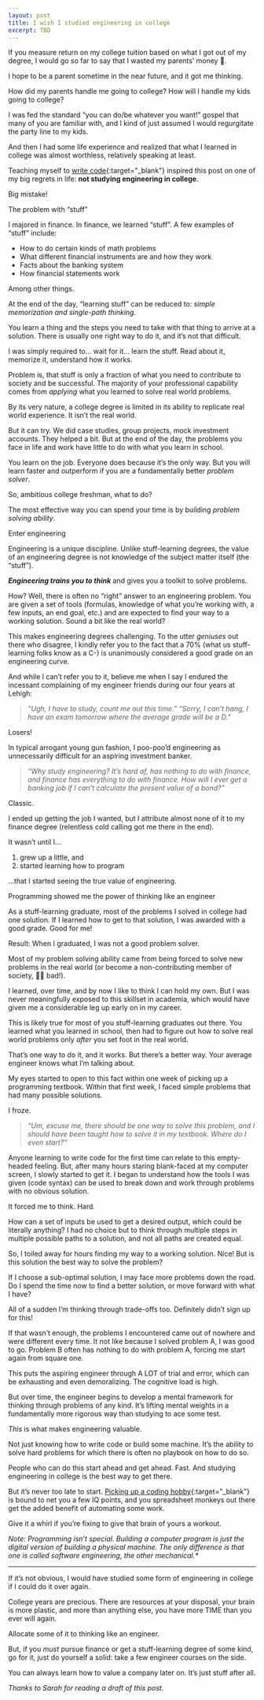 ```yaml
---
layout: post
title: I wish I studied engineering in college
excerpt: TBD
---
```

If you measure return on my college tuition based on what I got out of my degree, I would go so far to say that I wasted my parents’ money 😬.

I hope to be a parent sometime in the near future, and it got me thinking.

How did my parents handle me going to college? How will I handle my kids going to college?

I was fed the standard “you can do/be whatever you want!” gospel that many of you are familiar with, and I kind of just assumed I would regurgitate the party line to my kids.

And then I had some life experience and realized that what I learned in college was almost worthless, relatively speaking at least.

Teaching myself to [write code](https://eddymikes.com/2023/05/04/man-learns-to-code-at-tender-age-of-31.html){:target="_blank"} inspired this post on one of my big regrets in life: **not studying engineering in college**.

Big mistake!

<p class="main-section">The problem with “stuff”</p>

I majored in finance. In finance, we learned “stuff”. A few examples of “stuff” include:

- How to do certain kinds of math problems
- What different financial instruments are and how they work
- Facts about the banking system
- How financial statements work

Among other things.

At the end of the day, “learning stuff” can be reduced to: *simple memorization and single-path thinking.*

You learn a thing and the steps you need to take with that thing to arrive at a solution. There is usually one right way to do it, and it’s not that difficult.

I was simply required to… wait for it… learn the stuff. Read about it, memorize it, understand how it works.

Problem is, that stuff is only a fraction of what you need to contribute to society and be successful. The majority of your professional capability comes from *applying* what you learned to solve real world problems.

By its very nature, a college degree is limited in its ability to replicate real world experience. It isn’t the real world.

But it can try. We did case studies, group projects, mock investment accounts. They helped a bit. But at the end of the day, the problems you face in life and work have little to do with what you learn in school.

You learn on the job. Everyone does because it’s the only way. But you will learn faster and outperform if you are a fundamentally better *problem solver*.

So, ambitious college freshman, what to do?

The most effective way you can spend your time is by building *problem solving ability*.

<p class="main-section">Enter engineering</p>

Engineering is a unique discipline. Unlike stuff-learning degrees, the value of an engineering degree is not knowledge of the subject matter itself (the “stuff”).

***Engineering trains you to think*** and gives you a toolkit to solve problems.

How? Well, there is often no “right” answer to an engineering problem. You are given a set of tools (formulas, knowledge of what you’re working with, a few inputs, an end goal, etc.) and are expected to find your way to a working solution. Sound a bit like the real world?

This makes engineering degrees challenging. To the utter *geniuses* out there who disagree, I kindly refer you to the fact that a 70% (what us stuff-learning folks know as a C-) is unanimously considered a good grade on an engineering curve.

And while I can’t refer you to it, believe me when I say I endured the incessant complaining of my engineer friends during our four years at Lehigh:

> *”Ugh, I have to study, count me out this time.” “Sorry, I can’t hang, I have an exam tomorrow where the average grade will be a D.”*

Losers!

In typical arrogant young gun fashion, I poo-poo’d engineering as unnecessarily difficult for an aspiring investment banker.

> *“Why study engineering? It’s hard af, has nothing to do with finance, and finance has everything to do with finance. How will I ever get a banking job if I can’t calculate the present value of a bond?”*

Classic.

I ended up getting the job I wanted, but I attribute almost none of it to my finance degree (relentless cold calling got me there in the end).

It wasn’t until I…

1. grew up a little, and
2. started learning how to program

…that I started seeing the true value of engineering.

<p class="main-section">Programming showed me the power of thinking like an engineer</p>

As a stuff-learning graduate, most of the problems I solved in college had one solution. If I learned how to get to that solution, I was awarded with a good grade. Good for me!

Result: When I graduated, I was not a good problem solver.

Most of my problem solving ability came from being forced to solve new problems in the real world (or become a non-contributing member of society, 🙅‍♂️ bad!).

I learned, over time, and by now I like to think I can hold my own. But I was never meaningfully exposed to this skillset in academia, which would have given me a considerable leg up early on in my career.

This is likely true for most of you stuff-learning graduates out there. You learned what you learned in school, then had to figure out how to solve real world problems only *after* you set foot in the real world.

That’s one way to do it, and it works. But there’s a better way. Your average engineer knows what I’m talking about.

My eyes started to open to this fact within one week of picking up a programming textbook. Within that first week, I faced simple problems that had many possible solutions. 

I froze.

> *“Um, excuse me, there should be one way to solve this problem, and I should have been taught how to solve it in my textbook. Where do I even start?”*

Anyone learning to write code for the first time can relate to this empty-headed feeling. But, after many hours staring blank-faced at my computer screen, I slowly started to get it. I began to understand how the tools I was given (code syntax) can be used to break down and work through problems with no obvious solution.

It forced me to think. Hard.

How can a set of inputs be used to get a desired output, which could be literally anything? I had no choice but to think through multiple steps in multiple possible paths to a solution, and not all paths are created equal.

So, I toiled away for hours finding my way to a working solution. Nice! But is this solution the best way to solve the problem?

If I choose a sub-optimal solution, I may face more problems down the road. Do I spend the time now to find a better solution, or move forward with what I have?

All of a sudden I’m thinking through trade-offs too. Definitely didn’t sign up for this!

If that wasn’t enough, the problems I encountered came out of nowhere and were different every time. It not like because I solved problem A, I was good to go. Problem B often has nothing to do with problem A, forcing me start again from square one.

This puts the aspiring engineer through A LOT of trial and error, which can be exhausting and even demoralizing. The cognitive load is high.

But over time, the engineer begins to develop a mental framework for thinking through problems of any kind. It’s lifting mental weights in a fundamentally more rigorous way than studying to ace some test. 

*This* is what makes engineering valuable.

Not just knowing how to write code or build some machine. It’s the ability to solve hard problems for which there is often no playbook on how to do so.

People who can do this start ahead and get ahead. Fast. And studying engineering in college is the best way to get there.

But it’s never too late to start. [Picking up a coding hobby](https://eddymikes.com/2023/05/04/man-learns-to-code-at-tender-age-of-31.html){:target="_blank"} is bound to net you a few IQ points, and you spreadsheet monkeys out there get the added benefit of automating some work.

Give it a whirl if you’re fixing to give that brain of yours a workout.

<p id="thanks-text"><em>Note: Programming isn’t special. Building a computer program is just the digital version of building a physical machine. The only difference is that one is called software engineering, the other mechanical.*</em></p>

---

If it’s not obvious, I would have studied some form of engineering in college if I could do it over again.

College years are precious. There are resources at your disposal, your brain is more plastic, and more than anything else, you have more TIME than you ever will again.

Allocate some of it to thinking like an engineer.

But, if you *must* pursue finance or get a stuff-learning degree of some kind, go for it, just do yourself a solid: take a few engineer courses on the side.

You can always learn how to value a company later on. It’s just stuff after all.

<p id="thanks-text"><em>Thanks to Sarah for reading a draft of this post.